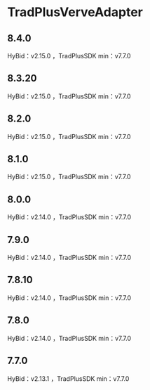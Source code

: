 # TradPlusVerveAdapter

## 8.4.0

HyBid：v2.15.0 ，TradPlusSDK min：v7.7.0

## 8.3.20

HyBid：v2.15.0 ，TradPlusSDK min：v7.7.0

## 8.2.0

HyBid：v2.15.0 ，TradPlusSDK min：v7.7.0

## 8.1.0

HyBid：v2.15.0 ，TradPlusSDK min：v7.7.0

## 8.0.0

HyBid：v2.14.0 ，TradPlusSDK min：v7.7.0

## 7.9.0

HyBid：v2.14.0 ，TradPlusSDK min：v7.7.0

## 7.8.10

HyBid：v2.14.0 ，TradPlusSDK min：v7.7.0

## 7.8.0

HyBid：v2.14.0 ，TradPlusSDK min：v7.7.0

## 7.7.0

HyBid：v2.13.1 ，TradPlusSDK min：v7.7.0